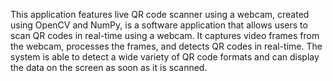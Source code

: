 This application features live QR code scanner using a webcam, created using OpenCV and NumPy, is a software application that allows users to scan QR codes in real-time using a webcam. It captures video frames from the webcam, processes the frames, and detects QR codes in real-time. The system is able to detect a wide variety of QR code formats and can display the data on the screen as soon as it is scanned. 
